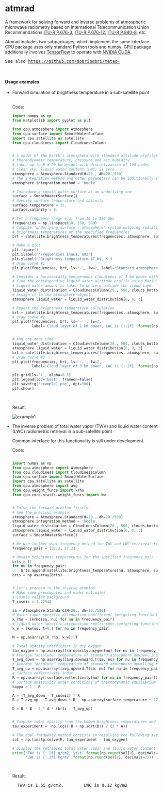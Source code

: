 # atmrad
A framework for solving forward and inverse problems of atmospheric microwave radiometry 
based on International Telecommunication Union Recommendations 
<a href='https://www.itu.int/dms_pubrec/itu-r/rec/p/R-REC-P.676-3-199708-S!!PDF-E.pdf'>ITU-R P.676-3</a>, 
<a href='https://www.itu.int/dms_pubrec/itu-r/rec/p/R-REC-P.676-12-201908-S!!PDF-E.pdf'>ITU-R P.676-12</a>, 
<a href='https://www.itu.int/dms_pubrec/itu-r/rec/p/R-REC-P.840-8-201908-I!!PDF-E.pdf'>ITU-R P.840-8</a>, etc. 

Atmrad includes two subpackages, which implement the same interface. 
CPU package uses only standard Python tools and numpy. GPU package additionally involves <a href="https://www.tensorflow.org/">TensorFlow</a> to operate with <a href="https://developer.nvidia.com/cuda-toolkit">NVIDIA CUDA</a>.

<pre>
See also <a href='https://github.com/dobribobri/meteo-'>https://github.com/dobribobri/meteo-</a>
</pre>

&nbsp;
#### Usage examples

<ul>
<li>Forward simulation of brightness temperature in a sub-satellite point</li>
&nbsp;
  
Code:
  
```python
import numpy as np
from matplotlib import pyplot as plt

from cpu.atmosphere import Atmosphere
from cpu.surface import SmoothWaterSurface
import cpu.satellite as satellite
from cpu.cloudiness import CloudinessColumn


# A model of the Earth's atmosphere with standard altitude profiles of
# thermodynamic temperature, pressure and air humidity
# taken up to H = 20 km height with discretization of 100 nodes.
# Clear sky, liquid water content (LWC) is zero
atmosphere = Atmosphere.Standard(H=20., dh=20./500)
# The integration method and other parameters can be additionally specified
atmosphere.integration_method = 'boole'

# Introduce a smooth water surface as an underlying one
surface = SmoothWaterSurface()
# Specify surface temperature and salinity
surface.temperature = 15.
surface.salinity = 0.

# Set a frequency range e.g. from 10 to 150 GHz
frequencies = np.linspace(10, 150, 500)
# Compute "underlying surface - atmosphere" system outgoing radiation
# brightness temperatures at the specified frequencies
brt = satellite.brightness_temperatures(frequencies, atmosphere, surface, cosmic=True)

# Make a plot
plt.figure()
plt.xlabel(r'Frequencies $\nu$, GHz')
plt.ylabel(r'Brightness temperature $T_b$, K')
# Draw curve #1
plt.plot(frequencies, brt, ls='-', lw=2, label='Standard atmosphere, clear sky, LWC is zero')

# Consider a horizontally-homogeneous cloudiness of 1 km power with base altitude of 1.2 km.
# Find the corresponding liquid water altitude profile using Mazin's model.
# Liquid water amount is taken to be zero outside the cloud layer
liquid_water_distribution = CloudinessColumn(20., 500, clouds_bottom=1.2).liquid_water(height=1.)
# Assign it to the atmosphere object
atmosphere.liquid_water = liquid_water_distribution[0, 0, :]

# Repeat the brightness temperature calculation
brt = satellite.brightness_temperatures(frequencies, atmosphere, surface, cosmic=True)
# Draw curve #2
plt.plot(frequencies, brt, ls='--', lw=2,
         label='Cloud layer of 1 km power, LWC is {:.2f}'.format(np.round(atmosphere.W, decimals=2)) + ' kg/m$^2$')


# And one more time
liquid_water_distribution = CloudinessColumn(20., 500, clouds_bottom=1.2).liquid_water(height=3.)
atmosphere.liquid_water = liquid_water_distribution[0, 0, :]
brt = satellite.brightness_temperatures(frequencies, atmosphere, surface, cosmic=True)
# Draw curve #3
plt.plot(frequencies, brt, ls='-.', lw=2,
         label='Cloud layer of 3 km power, LWC is {:.2f}'.format(np.round(atmosphere.W, decimals=2)) + ' kg/m$^2$')

plt.grid(ls=':', alpha=0.5)
plt.legend(loc='best', frameon=False)
plt.savefig('example1.png', dpi=300)
plt.show()

```

&nbsp;

Result:

![example1](https://github.com/dobribobri/atmrad/assets/31748247/e851e87c-d18f-493e-b7fc-42568e7183a7)


<li>The inverse problem of total water vapor (TWV) and liquid water content (LWC) radiometric retrieval in a sub-satellite point</li>

Common interface for this functionality is still under development.
&nbsp;

Code:

```python

import numpy as np
from cpu.atmosphere import Atmosphere
from cpu.cloudiness import CloudinessColumn
from cpu.surface import SmoothWaterSurface
import cpu.satellite as satellite
from cpu.atmosphere import avg
from cpu.weight_funcs import krho
from cpu.core.static.weight_funcs import kw


# Solve the forward problem firstly.
# See the previous example
atmosphere = Atmosphere.Standard(H=20., dh=20./500)
atmosphere.integration_method = 'boole'
liquid_water_distribution = CloudinessColumn(20., 500, clouds_bottom=1.2).liquid_water(height=1.)
atmosphere.liquid_water = liquid_water_distribution[0, 0, :]
surface = SmoothWaterSurface()

# We use further dual-frequency method for TWV and LWC retrieval from the known brightness temperatures
frequency_pair = [22.2, 27.2]

# Obtain brightness temperatures for the specified frequency pair
brts = []
for nu in frequency_pair:
    brts.append(satellite.brightness_temperature(nu, atmosphere, surface, cosmic=True))
brts = np.asarray(brts)


# Let's proceed to the inverse problem.
# Make some precomputes and model estimates
# Cosmic relict background
T_cosmic = 2.72548

sa = Atmosphere.Standard(H=20., dh=20./500)
# Water vapor specific attenuation coefficient (weighting function)
k_rho = [krho(sa, nu) for nu in frequency_pair]
# Liquid water specific attenuation coefficient (weighting function)
k_w = [kw(nu, t=0.) for nu in frequency_pair]

M = np.asarray([k_rho, k_w]).T

# Total opacity coefficient in dry oxygen
tau_oxygen = np.asarray([sa.opacity.oxygen(nu) for nu in frequency_pair])
# Average "absolute" temperature of standard atmosphere downwelling radiation
T_avg_down = np.asarray([avg.downward.T(sa, nu) for nu in frequency_pair])
# Average "absolute" temperature of standard atmosphere upwelling radiation
T_avg_up = np.asarray([avg.upward.T(sa, nu) for nu in frequency_pair])
# Surface reflectivity index
R = np.asarray([surface.reflectivity(nu) for nu in frequency_pair])
# Surface emissivity under conditions of thermodynamic equilibrium
kappa = 1 - R

A = (T_avg_down - T_cosmic) * R
B = T_avg_up - T_avg_down * R - np.asarray(surface.temperature + 273.15) * kappa

D = B * B - 4 * A * (brts - T_avg_up)


# Compute total opacity from the known brightness temperatures and the model estimates
tau_experiment = -np.log((-B + np.sqrt(D)) / (2 * A))

# The dual-frequency method consists in resolving the following system of linear equations
sol = np.linalg.solve(M, tau_experiment - tau_oxygen)

# Display the retrieved total water vapor and liquid water content values
print('TWV is {:.2f} g/cm2, \t\t'.format(np.round(sol[0], decimals=2)) +
      'LWC is {:.2f} kg/m2'.format(np.round(sol[1], decimals=2)))

```

&nbsp;

Result:

<pre>
  TWV is 1.55 g/cm2, 		LWC is 0.12 kg/m2
</pre>

</ul>
